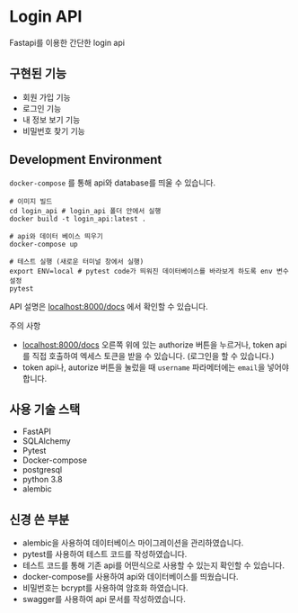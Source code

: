 # Login API
Fastapi를 이용한 간단한 login api

## 구현된 기능
- 회원 가입 기능
- 로그인 기능
- 내 정보 보기 기능
- 비밀번호 찾기 기능

## Development Environment

`docker-compose` 를 통해 api와 database를 띄울 수 있습니다.

	# 이미지 빌드
    cd login_api # login_api 폴더 안에서 실행
	docker build -t login_api:latest .

	# api와 데이터 베이스 띄우기
	docker-compose up

	# 테스트 실행 (새로운 터미널 창에서 실행)
	export ENV=local # pytest code가 띄워진 데이터베이스를 바라보게 하도록 env 변수 설정 
    pytest

API 설명은 [localhost:8000/docs](localhost:8000/docs) 에서 확인할 수 있습니다.

주의 사항
- [localhost:8000/docs](localhost:8000/docs) 오른쪽 위에 있는 authorize 버튼을 누르거나, token api를 직접 호출하여 엑세스 토큰을 받을 수 있습니다. (로그인을 할 수 있습니다.) 
- token api나, autorize 버튼을 눌렀을 때 `username` 파라메터에는 `email`을 넣어야 합니다. 

## 사용 기술 스택
- FastAPI
- SQLAlchemy
- Pytest
- Docker-compose
- postgresql
- python 3.8
- alembic

## 신경 쓴 부분
- alembic을 사용하여 데이터베이스 마이그레이션을 관리하였습니다.
- pytest를 사용하여 테스트 코드를 작성하였습니다.
- 테스트 코드를 통해 기존 api를 어떤식으로 사용할 수 있는지 확인할 수 있습니다.
- docker-compose를 사용하여 api와 데이터베이스를 띄웠습니다.
- 비밀번호는 bcrypt를 사용하여 암호화 하였습니다.
- swagger를 사용하여 api 문서를 작성하였습니다.
